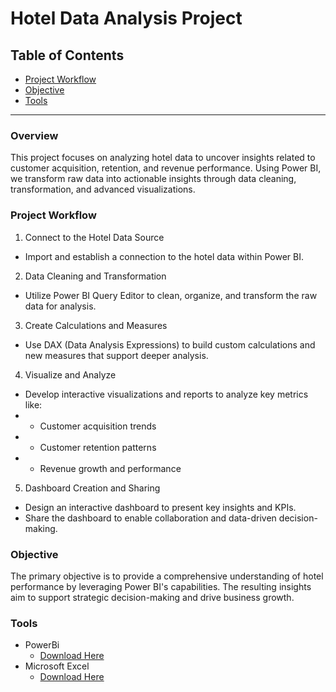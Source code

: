 # Hotel Data Analysis Project

## Table of Contents

- [Project Workflow](#project-workflow)
- [Objective](#objective)
- [Tools](#tools)

---

### Overview

This project focuses on analyzing hotel data to uncover insights related to customer acquisition, retention, and revenue performance. Using Power BI, we transform raw data into actionable insights through data cleaning, transformation, and advanced visualizations.

### Project Workflow

1. Connect to the Hotel Data Source
- Import and establish a connection to the hotel data within Power BI.
2. Data Cleaning and Transformation
- Utilize Power BI Query Editor to clean, organize, and transform the raw data for analysis.
3. Create Calculations and Measures
- Use DAX (Data Analysis Expressions) to build custom calculations and new measures that support deeper analysis.
4. Visualize and Analyze
- Develop interactive visualizations and reports to analyze key metrics like:
- - Customer acquisition trends
- - Customer retention patterns
- - Revenue growth and performance
5. Dashboard Creation and Sharing
- Design an interactive dashboard to present key insights and KPIs.
- Share the dashboard to enable collaboration and data-driven decision-making.
   
### Objective

The primary objective is to provide a comprehensive understanding of hotel performance by leveraging Power BI's capabilities. The resulting insights aim to support strategic decision-making and drive business growth.

### Tools
- PowerBi
  - [Download Here](https://www.microsoft.com/tr-tr/power-platform/products/power-bi/downloads)
- Microsoft Excel
  - [Download Here](https://www.microsoft.com/en-us/microsoft-365/excel)